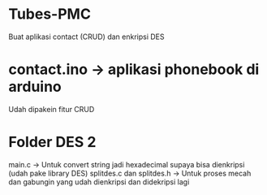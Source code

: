 # Tubes-PMC
Buat aplikasi contact (CRUD) dan enkripsi DES

# contact.ino -> aplikasi phonebook di arduino
Udah dipakein fitur CRUD

# Folder DES 2 
main.c -> Untuk convert string jadi hexadecimal supaya bisa dienkripsi (udah pake library DES)
splitdes.c dan splitdes.h -> Untuk proses mecah dan gabungin yang udah dienkripsi dan didekripsi lagi
